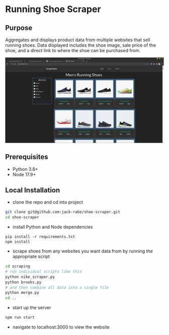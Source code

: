 # Running Shoe Scraper

## Purpose
Aggregates and displays product data from multiple websites that sell running shoes. Data displayed includes the shoe image, sale price of the shoe, and a direct link to where the shoe can be purchased from.

![Website Home Page](website.jpg)

## Prerequisites
- Python 3.8+
- Node 17.9+

## Local Installation
- clone the repo and cd into project
```bash
git clone git@github.com:jack-rabe/shoe-scraper.git
cd shoe-scraper
```
- install Python and Node dependencies
```
pip install -r requirements.txt
npm install
```
- scrape shoes from any websites you want data from by running the appropriate script
```bash
cd scraping
# run individual scripts like this
python nike_scraper.py
python brooks.py
# and then combine all data into a single file
python merge.py
cd .. 
```
- start up the server
```bash
npm run start
```
- navigate to localhost:3000 to view the website

